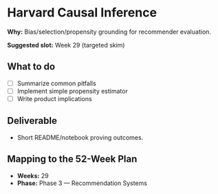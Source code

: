 # Harvard Causal Inference

**Why:** Bias/selection/propensity grounding for recommender evaluation.

**Suggested slot:** Week 29 (targeted skim)

## What to do
- [ ] Summarize common pitfalls
- [ ] Implement simple propensity estimator
- [ ] Write product implications

## Deliverable
- Short README/notebook proving outcomes.

## Mapping to the 52-Week Plan
- **Weeks:** 29  
- **Phase:** Phase 3 — Recommendation Systems
